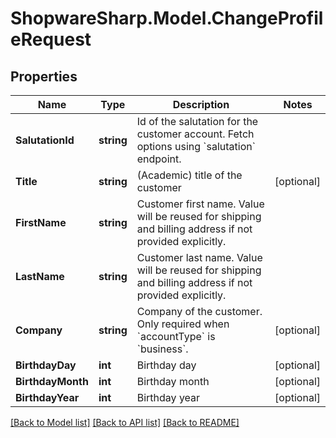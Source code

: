 # ShopwareSharp.Model.ChangeProfileRequest

## Properties

Name | Type | Description | Notes
------------ | ------------- | ------------- | -------------
**SalutationId** | **string** | Id of the salutation for the customer account. Fetch options using &#x60;salutation&#x60; endpoint. | 
**Title** | **string** | (Academic) title of the customer | [optional] 
**FirstName** | **string** | Customer first name. Value will be reused for shipping and billing address if not provided explicitly. | 
**LastName** | **string** | Customer last name. Value will be reused for shipping and billing address if not provided explicitly. | 
**Company** | **string** | Company of the customer. Only required when &#x60;accountType&#x60; is &#x60;business&#x60;. | [optional] 
**BirthdayDay** | **int** | Birthday day | [optional] 
**BirthdayMonth** | **int** | Birthday month | [optional] 
**BirthdayYear** | **int** | Birthday year | [optional] 

[[Back to Model list]](../README.md#documentation-for-models) [[Back to API list]](../README.md#documentation-for-api-endpoints) [[Back to README]](../README.md)

